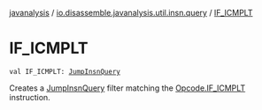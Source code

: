 [javanalysis](../index.md) / [io.disassemble.javanalysis.util.insn.query](index.md) / [IF_ICMPLT](./-i-f_-i-c-m-p-l-t.md)

# IF_ICMPLT

`val IF_ICMPLT: `[`JumpInsnQuery`](-jump-insn-query/index.md)

Creates a [JumpInsnQuery](-jump-insn-query/index.md) filter matching the [Opcode.IF_ICMPLT](#) instruction.

